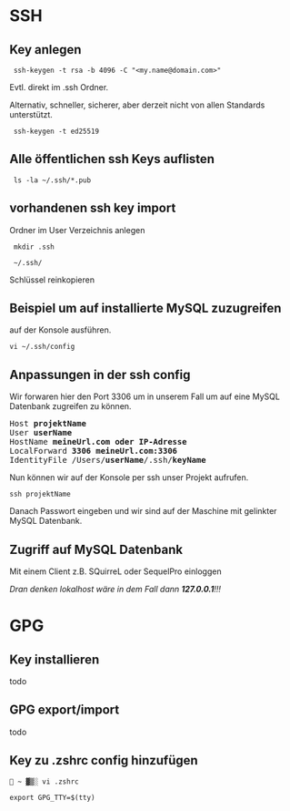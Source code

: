 # SSH

## Key anlegen

     ssh-keygen -t rsa -b 4096 -C "<my.name@domain.com>"

Evtl. direkt im .ssh Ordner.

Alternativ, schneller, sicherer, aber derzeit nicht von allen Standards unterstützt.

     ssh-keygen -t ed25519

## Alle öffentlichen ssh Keys auflisten

     ls -la ~/.ssh/*.pub

## vorhandenen ssh key import    

Ordner im User Verzeichnis anlegen

     mkdir .ssh

     ~/.ssh/

Schlüssel reinkopieren

## Beispiel um auf installierte MySQL zuzugreifen

auf der Konsole ausführen.

    vi ~/.ssh/config

## Anpassungen in der ssh config

Wir forwaren hier den Port 3306 um in unserem Fall um auf eine MySQL Datenbank zugreifen zu können.

<pre>
Host <b>projektName</b>
User <b>userName</b>
HostName <b>meineUrl.com oder IP-Adresse</b>
LocalForward <b>3306 meineUrl.com:3306</b>
IdentityFile /Users/<b>userName</b>/.ssh/<b>keyName</b>
</pre>

Nun können wir auf der Konsole per ssh unser Projekt aufrufen.

    ssh projektName

Danach Passwort eingeben und wir sind auf der Maschine mit gelinkter MySQL Datenbank.

## Zugriff auf MySQL Datenbank

Mit einem Client z.B. SQuirreL oder SequelPro einloggen

_Dran denken lokalhost wäre in dem Fall dann **127.0.0.1**!!!_

# GPG
## Key installieren

todo

## GPG export/import

todo

## Key zu .zshrc config hinzufügen

     ~ ▓▒░ vi .zshrc

    export GPG_TTY=$(tty)
